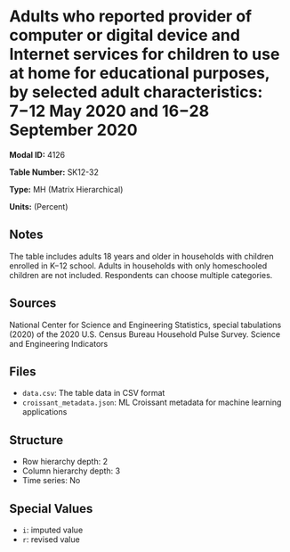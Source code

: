 # Adults who reported provider of computer or digital device and Internet services for children to use at home for educational purposes, by selected adult characteristics: 7−12 May 2020 and 16−28 September 2020

**Modal ID:** 4126

**Table Number:** SK12-32

**Type:** MH (Matrix Hierarchical)

**Units:** (Percent)

## Notes

The table includes adults 18 years and older in households with children enrolled in K−12 school. Adults in households with only homeschooled children are not included. Respondents can choose multiple categories.

## Sources

National Center for Science and Engineering Statistics, special tabulations (2020) of the 2020 U.S. Census Bureau Household Pulse Survey. Science and Engineering Indicators

## Files

- `data.csv`: The table data in CSV format
- `croissant_metadata.json`: ML Croissant metadata for machine learning applications

## Structure

- Row hierarchy depth: 2
- Column hierarchy depth: 3
- Time series: No

## Special Values

- `i`: imputed value
- `r`: revised value

